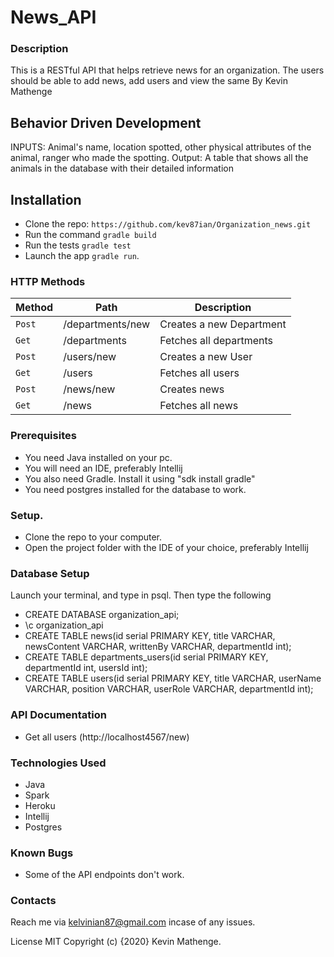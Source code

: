 # News_API

### Description
This is a RESTful API that helps retrieve news for an organization. The users should be able to add news, add users and view the same
By Kevin Mathenge

## Behavior Driven Development
INPUTS: Animal's name, location spotted, other physical attributes of the animal, ranger who made the spotting. Output: A table that shows all the animals in the database with their detailed information

## Installation

* Clone the repo: `https://github.com/kev87ian/Organization_news.git`
* Run the command `gradle build`
* Run the tests `gradle test`
* Launch the app `gradle run`.

### HTTP Methods

| Method | Path                  | Description               |
| ---    | ---                   | ---                       |
| `Post` | /departments/new      | Creates a new Department  |
| `Get`  | /departments          | Fetches all departments   | |
| `Post` | /users/new            | Creates a new User        |
| `Get`  | /users                | Fetches all users         |
| `Post` | /news/new             | Creates news              |
| `Get`  | /news                 | Fetches all news          |

### Prerequisites

- You need Java installed on your pc.
- You will need an IDE, preferably Intellij
- You also need Gradle. Install it using "sdk install gradle"
- You need postgres installed for the database to work.

### Setup.

- Clone the repo to your computer.
- Open the project folder with the IDE of your choice, preferably Intellij

### Database Setup
Launch your terminal, and type in psql. Then type the following

   - CREATE DATABASE organization_api;
   - \c organization_api
   - CREATE TABLE news(id serial PRIMARY KEY, title VARCHAR, newsContent VARCHAR, writtenBy VARCHAR, departmentId int);
   - CREATE TABLE departments_users(id serial PRIMARY KEY, departmentId int, usersId int);
   - CREATE TABLE users(id serial PRIMARY KEY, title VARCHAR, userName VARCHAR, position VARCHAR, userRole VARCHAR, departmentId int);
   
### API Documentation
- Get all users 
   (http://localhost4567/new)
 
### Technologies Used
* Java
* Spark
* Heroku
* Intellij 
* Postgres  
 
 ### Known Bugs
 - Some of the API endpoints don't work.
### Contacts
Reach me via kelvinian87@gmail.com incase of any issues.

License
MIT Copyright (c) {2020} Kevin Mathenge.
